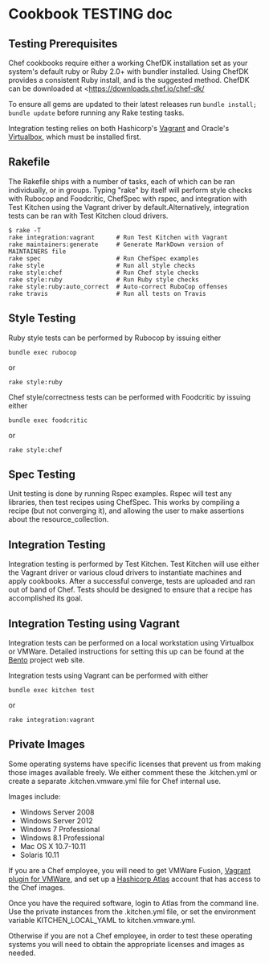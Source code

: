 # Cookbook TESTING doc

## Testing Prerequisites

Chef cookbooks require either a working ChefDK installation set as your system's default ruby or Ruby 2.0+ with bundler installed. Using ChefDK provides a consistent Ruby install, and is the suggested method. ChefDK can be downloaded at <<https://downloads.chef.io/chef-dk/>

To ensure all gems are updated to their latest releases run `bundle install; bundle update` before running any Rake testing tasks.

Integration testing relies on both Hashicorp's [Vagrant](https://www.vagrantup.com/downloads.html) and Oracle's [Virtualbox](https://www.virtualbox.org/wiki/Downloads), which must be installed first.

## Rakefile

The Rakefile ships with a number of tasks, each of which can be ran individually, or in groups. Typing "rake" by itself will perform style checks with Rubocop and Foodcritic, ChefSpec with rspec, and integration with Test Kitchen using the Vagrant driver by default.Alternatively, integration tests can be ran with Test Kitchen cloud drivers.

```
$ rake -T
rake integration:vagrant      # Run Test Kitchen with Vagrant
rake maintainers:generate     # Generate MarkDown version of MAINTAINERS file
rake spec                     # Run ChefSpec examples
rake style                    # Run all style checks
rake style:chef               # Run Chef style checks
rake style:ruby               # Run Ruby style checks
rake style:ruby:auto_correct  # Auto-correct RuboCop offenses
rake travis                   # Run all tests on Travis
```

## Style Testing

Ruby style tests can be performed by Rubocop by issuing either

```shell
bundle exec rubocop
```

or

```shell
rake style:ruby
```

Chef style/correctness tests can be performed with Foodcritic by issuing either

```shell
bundle exec foodcritic
```

or

```shell
rake style:chef
```

## Spec Testing

Unit testing is done by running Rspec examples. Rspec will test any libraries, then test recipes using ChefSpec. This works by compiling a recipe (but not converging it), and allowing the user to make assertions about the resource_collection.

## Integration Testing

Integration testing is performed by Test Kitchen. Test Kitchen will use either the Vagrant driver or various cloud drivers to instantiate machines and apply cookbooks. After a successful converge, tests are uploaded and ran out of band of Chef. Tests should be designed to ensure that a recipe has accomplished its goal.

## Integration Testing using Vagrant

Integration tests can be performed on a local workstation using Virtualbox or VMWare. Detailed instructions for setting this up can be found at the [Bento](https://github.com/chef/bento) project web site.

Integration tests using Vagrant can be performed with either

```shell
bundle exec kitchen test
```

or

```shell
rake integration:vagrant
```

## Private Images

Some operating systems have specific licenses that prevent us from making those images available freely. We either comment these the .kitchen.yml or create a separate .kitchen.vmware.yml file for Chef internal use.

Images include:

- Windows Server 2008
- Windows Server 2012
- Windows 7 Professional
- Windows 8.1 Professional
- Mac OS X 10.7-10.11
- Solaris 10.11

If you are a Chef employee, you will need to get VMWare Fusion, [Vagrant plugin for VMWare](https://www.vagrantup.com/vmware/), and set up a [Hashicorp Atlas](https://www.hashicorp.com/atlas.html) account that has access to the Chef images.

Once you have the required software, login to Atlas from the command line. Use the private instances from the .kitchen.yml file, or set the environment variable KITCHEN_LOCAL_YAML to kitchen.vmware.yml.

Otherwise if you are not a Chef employee, in order to test these operating systems you will need to obtain the appropriate licenses and images as needed.
